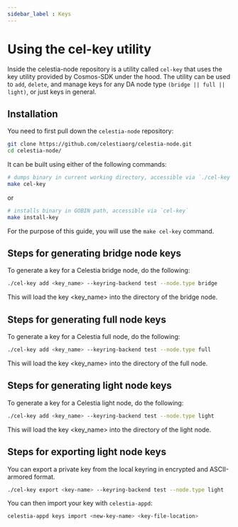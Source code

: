 ```yaml
---
sidebar_label : Keys
---
```


# Using the cel-key utility

Inside the celestia-node repository is a utility called `cel-key` that uses
the key utility provided by Cosmos-SDK under the hood. The utility can be
used to `add`, `delete`, and manage keys for any DA node
type `(bridge || full || light)`, or just keys in general.

## Installation

You need to first pull down the `celestia-node` repository:

```sh
git clone https://github.com/celestiaorg/celestia-node.git
cd celestia-node/
```

It can be built using either of the following commands:

```sh
# dumps binary in current working directory, accessible via `./cel-key`
make cel-key
```

or

```sh
# installs binary in GOBIN path, accessible via `cel-key`
make install-key
```

For the purpose of this guide, you will use the `make cel-key` command.

## Steps for generating **bridge** node keys

To generate a key for a Celestia bridge node, do the following:

```sh
./cel-key add <key_name> --keyring-backend test --node.type bridge
```

This will load the key <key_name> into the directory of the bridge node.

## Steps for generating **full** node keys

To generate a key for a Celestia full node, do the following:

```sh
./cel-key add <key_name> --keyring-backend test --node.type full
```

This will load the key <key_name> into the directory of the full node.

## Steps for generating **light** node keys

To generate a key for a Celestia light node, do the following:

```sh
./cel-key add <key_name> --keyring-backend test --node.type light
```

This will load the key <key_name> into the directory of the light node.

## Steps for exporting **light** node keys

You can export a private key from the local keyring in encrypted and
 ASCII-armored format.

```sh
./cel-key export <key-name> --keyring-backend test --node.type light
```

You can then import your key with `celestia-appd`:

```sh
celestia-appd keys import <new-key-name> <key-file-location>
```
